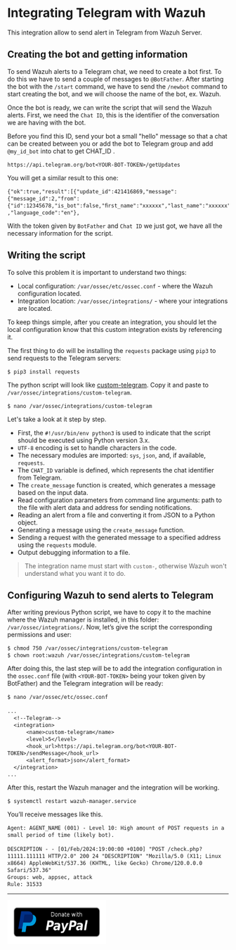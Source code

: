 # Integrating Telegram with Wazuh

This integration allow to send alert in Telegram from Wazuh Server.

## Creating the bot and getting information

To send Wazuh alerts to a Telegram chat, we need to create a bot first. To do this we have to send a couple of messages to `@BotFather`. After starting the bot with the `/start` command, we have to send the `/newbot` command to start creating the bot, and we will choose the name of the bot, ex. Wazuh.

Once the bot is ready, we can write the script that will send the Wazuh alerts. First, we need the `Chat ID`, this is the identifier of the conversation we are having with the bot. 

Before you find this ID, send your bot a small "hello" message so that a chat can be created between you or add the bot to Telegram group and add `@my_id_bot` into chat to get CHAT_ID .

```shell
https://api.telegram.org/bot<YOUR-BOT-TOKEN>/getUpdates
```

You will get a similar result to this one:

```shell
{"ok":true,"result":[{"update_id":421416869,"message":{"message_id":2,"from":{"id":12345678,"is_bot":false,"ﬁrst_name":"xxxxxx","last_name":"xxxxxx","username":"xxxxxx" ,"language_code":"en"},
```

With the token given by `BotFather` and `Chat ID` we just got, we have all the necessary information for the script.

## Writing the script

To solve this problem it is important to understand two things:

- Local configuration: `/var/ossec/etc/ossec.conf` - where the Wazuh configuration located.
- Integration location: `/var/ossec/integrations/` - where your integrations are located.

To keep things simple, after you create an integration, you should let the local configuration know that this custom integration exists by referencing it.

The first thing to do will be installing the `requests` package using `pip3` to send requests to the Telegram servers:

```shell
$ pip3 install requests
```

The python script will look like [custom-telegram](./custom-telegram). Copy it and paste to `/var/ossec/integrations/custom-telegram`.

```shell
$ nano /var/ossec/integrations/custom-telegram
```

Let's take a look at it step by step.

- First, the `#!/usr/bin/env python3` is used to indicate that the script should be executed using Python version 3.x.
- `UTF-8` encoding is set to handle characters in the code.
- The necessary modules are imported: `sys`, `json`, and, if available, `requests`.
- The `CHAT_ID` variable is defined, which represents the chat identifier from Telegram.
- The `create_message` function is created, which generates a message based on the input data.
- Read configuration parameters from command line arguments: path to the file with alert data and address for sending notifications.
- Reading an alert from a file and converting it from JSON to a Python object.
- Generating a message using the `create_message` function.
- Sending a request with the generated message to a specified address using the `requests` module.
- Output debugging information to a file.

> The integration name must start with `custom-`, otherwise Wazuh won't understand what you want it to do.

## Configuring Wazuh to send alerts to Telegram

After writing previous Python script, we have to copy it to the machine where the Wazuh manager is installed, in this folder: `/var/ossec/integrations/`. Now, let’s give the script the corresponding permissions and user:

```shell
$ chmod 750 /var/ossec/integrations/custom-telegram
$ chown root:wazuh /var/ossec/integrations/custom-telegram
```

After doing this, the last step will be to add the integration configuration in the `ossec.conf` file (with `<YOUR-BOT-TOKEN>` being your token given by BotFather) and the Telegram integration will be ready:

```shell
$ nano /var/ossec/etc/ossec.conf

...
  <!--Telegram-->
  <integration>
      <name>custom-telegram</name>
      <level>5</level>
      <hook_url>https://api.telegram.org/bot<YOUR-BOT-TOKEN>/sendMessage</hook_url>
      <alert_format>json</alert_format>
  </integration>
...
```

After this, restart the Wazuh manager and the integration will be working.

```shell
$ systemctl restart wazuh-manager.service
```

You’ll receive messages like this.

```shell
Agent: AGENT_NAME (001) - Level 10: High amount of POST requests in a small period of time (likely bot).

DESCRIPTION - - [01/Feb/2024:19:00:00 +0100] "POST /check.php?11111.111111 HTTP/2.0" 200 24 "DESCRIPTION" "Mozilla/5.0 (X11; Linux x8664) AppleWebKit/537.36 (KHTML, like Gecko) Chrome/120.0.0.0 Safari/537.36"
Groups: web, appsec, attack
Rule: 31533
```

---

<a href="https://www.paypal.com/donate/?hosted_button_id=GWWLEXEF3XL92">
  <img src="https://raw.githubusercontent.com/kraloveckey/kraloveckey/refs/heads/main/.assets/paypal-donate-button.png" alt="Donate with PayPal" width="225" height="100"/>
</a>

